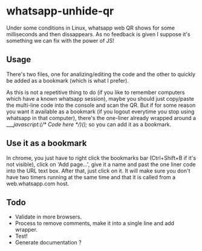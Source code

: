 whatsapp-unhide-qr
============

Under some conditions in Linux, whatsapp web QR shows for some milliseconds and then dissappears. As no feedback is given I suppose it's something we can fix with the power of JS!


Usage
-----------

There's two files, one for analizing/editing the code and the other to quickly be added as a bookmark (which is what I prefer).

As this is not a repetitive thing to do (if you like to remember computers which have a known whatsapp session), maybe you should just copy/paste the multi-line code into the console and scan the QR. But if for some reason you want it available as a bookmark (if you logout everytime you stop using whatsapp in that computer), there's the one-liner already wrapped around a ____javascript:(/* Code here */)();_ so you can add it as a bookmark.


Use it as a bookmark
------------

In chrome, you just have to right click the bookmarks bar (Ctrl+Shift+B if it's not visible), click on 'Add page...', give it a name and past the one liner code into the URL text box. After that, just click on it. It will make sure you don't have two timers running at the same time and that it is called from a web.whatsapp.com host.

Todo
---------------

- Validate in more browsers.
- Process to remove comments, make it into a single line and add wrapper.
- Test!
- Generate documentation ?
